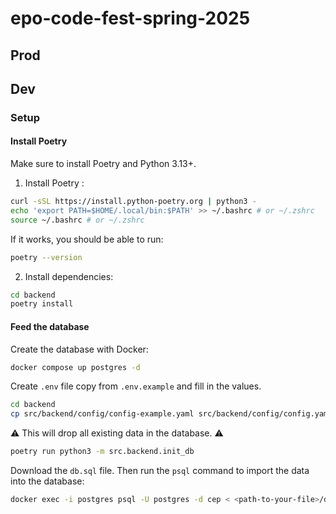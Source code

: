 # epo-code-fest-spring-2025

[toc]: # (TOC)

## Prod

## Dev

### Setup

#### Install Poetry

Make sure to install Poetry and Python 3.13+.

1. Install Poetry :
```bash
curl -sSL https://install.python-poetry.org | python3 -
echo 'export PATH=$HOME/.local/bin:$PATH' >> ~/.bashrc # or ~/.zshrc
source ~/.bashrc # or ~/.zshrc
```

If it works, you should be able to run:
```bash
poetry --version
```

2. Install dependencies:
```bash
cd backend
poetry install
```

#### Feed the database

Create the database with Docker:
```bash
docker compose up postgres -d
```

Create `.env` file copy from `.env.example` and fill in the values.
```bash
cd backend
cp src/backend/config/config-example.yaml src/backend/config/config.yaml
```

:warning: This will drop all existing data in the database. :warning:
```bash
poetry run python3 -m src.backend.init_db
```

Download the `db.sql` file. Then run the `psql` command to import the data into the database:
```bash
docker exec -i postgres psql -U postgres -d cep < <path-to-your-file>/db.sql
```
